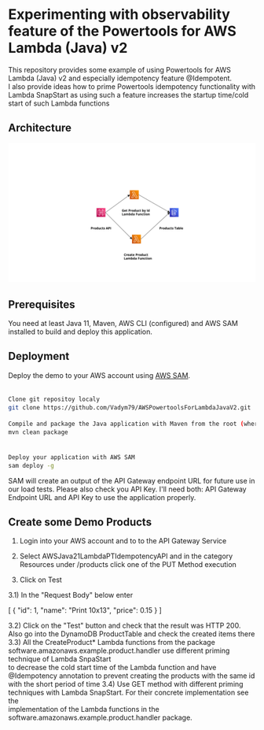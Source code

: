 # Experimenting with observability feature of the Powertools for AWS Lambda (Java) v2

This repository provides some example of using Powertools for AWS Lambda (Java) v2 and especially idempotency feature @Idempotent.  
I also provide ideas how to prime Powertools idempotency functionality with Lambda SnapStart as using such a feature increases the startup time/cold start of such Lambda functions 



## Architecture

<p align="center">
  <img src="/java21-lambda-idempotency/src/main/resources/img/app_arch.png" alt="Application Architecture"/>
</p>


## Prerequisites

You need at least Java 11, Maven, AWS CLI (configured) and AWS SAM installed to build and deploy this application.


## Deployment

 
Deploy the demo to your AWS account using [AWS SAM](https://aws.amazon.com/serverless/sam/).


```bash

Clone git repositoy localy
git clone https://github.com/Vadym79/AWSPowertoolsForLambdaJavaV2.git

Compile and package the Java application with Maven from the root (where pom.xml is located) of the project
mvn clean package


Deploy your application with AWS SAM
sam deploy -g
```
SAM will create an output of the API Gateway endpoint URL for future use in our load tests.
Please also check you API Key. I'll need both: API Gateway Endpoint URL and API Key to use the application properly.


## Create some Demo Products

1) Login into your AWS account and to to the API Gateway Service

2) Select AWSJava21LambdaPTIdempotencyAPI and in the category Resources under /products click one of the PUT Method execution

3) Click on Test 
 

3.1) In the "Request Body" below enter

[
    {
      "id": 1,
      "name": "Print 10x13",
      "price": 0.15
    }
]

3.2) Click on the "Test" button and check that the result was HTTP 200. Also go into the DynamoDB ProductTable and check the created items there
3.3) All the CreateProduct* Lambda functions from the package software.amazonaws.example.product.handler use different priming technique of Lambda SnpaStart  
to decrease the cold start time of the Lambda function and have @Idempotency annotation to prevent creating the products with the same id  
 with the short period of time 
3.4) Use GET method with different priming techniques with Lambda SnapStart. For their concrete implementation see the   
implementation of the Lambda functions in the software.amazonaws.example.product.handler package.
